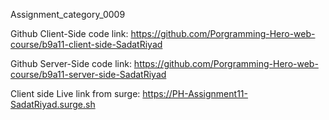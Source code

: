 Assignment_category_0009

Github Client-Side code link: https://github.com/Porgramming-Hero-web-course/b9a11-client-side-SadatRiyad

Github Server-Side code link: https://github.com/Porgramming-Hero-web-course/b9a11-server-side-SadatRiyad

Client side Live link from surge: https://PH-Assignment11-SadatRiyad.surge.sh
